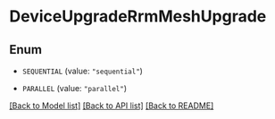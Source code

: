 # DeviceUpgradeRrmMeshUpgrade

## Enum


* `SEQUENTIAL` (value: `"sequential"`)

* `PARALLEL` (value: `"parallel"`)


[[Back to Model list]](../README.md#documentation-for-models) [[Back to API list]](../README.md#documentation-for-api-endpoints) [[Back to README]](../README.md)


